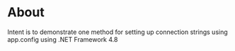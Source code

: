 ﻿# About

Intent is to demonstrate one method for setting up connection strings using app.config using .NET Framework 4.8

